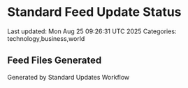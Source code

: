 # Standard Feed Update Status
Last updated: Mon Aug 25 09:26:31 UTC 2025
Categories: technology,business,world

## Feed Files Generated

Generated by Standard Updates Workflow
